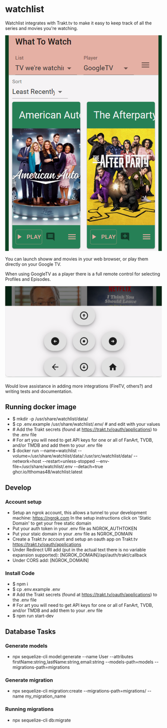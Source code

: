 # watchlist
Watchlist integrates with Trakt.tv to make it easy to keep track of all the series and movies you're watching. 

![Watchlist UI](images/ui.png?raw=true "UI")

You can launch showw and movies in your web browser, or play them directly on your Google TV. 

When using GoogleTV as a player there is a full remote control for selecting Profiles and Episodes.

![Watchlist Remote](images/remote.png?raw=true "Remote")

Would love assistance in adding more integrations (FireTV, others?) and writing tests and documentation.

## Running docker image
- $ mkdir -p /usr/share/watchlist/data/
- $ cp .env.example /usr/share/watchlist/.env/ # and edit with your values
- \# Add the Trakt secrets (found at https://trakt.tv/oauth/applications) to the .env file
- \# For art you will need to get API keys for one or all of FanArt, TVDB, and/or TMDB and add them to your .env file
- $ docker run --name=watchlist --volume=/usr/share/watchlist/data/:/usr/src/watchlist/data/ --network=host --restart=unless-stopped --env-file=/usr/share/watchlist/.env --detach=true ghcr.io/tthomas48/watchlist:latest


## Develop

### Account setup
- Setup an ngrok account, this allows a tunnel to your development machine:
  https://ngrok.com
  In the setup instructions click on 'Static Domain' to get your free static domain
- Put your auth token in your .env file as NGROK_AUTHTOKEN
- Put your staic domain in your .env file as NGROK_DOMAIN
- Create a Trakt.tv account and setup an oauth app on Trakt.tv
  https://trakt.tv/oauth/applications
- Under Redirect URI add (put in the actual text there is no variable expansion supported):
  [NGROK_DOMAIN]/api/auth/trakt/callback
- Under CORS add:
  [NGROK_DOMAIN]

### Install Code
- $ npm i
- $ cp .env.example .env
- \# Add the Trakt secrets (found at https://trakt.tv/oauth/applications) to the .env file
- \# For art you will need to get API keys for one or all of FanArt, TVDB, and/or TMDB and add them to your .env file
- $ npm run start-dev

## Database Tasks

### Generate models
- npx sequelize-cli model:generate --name User --attributes firstName:string,lastName:string,email:string --models-path=models --migrations-path=migrations

### Generate migration
- npx sequelize-cli migration:create --migrations-path=migrations/ --name my_migration_name

### Running migrations
- npx sequelize-cli db:migrate